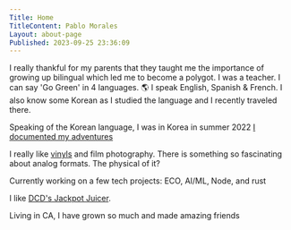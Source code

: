 ```yaml
---
Title: Home
TitleContent: Pablo Morales
Layout: about-page
Published: 2023-09-25 23:36:09
---
```

<div class="p-note" markdown="1">
I really thankful for my parents that they taught me the importance of growing up bilingual which led me to become a polygot. I was a teacher. I can say 'Go Green' in 4 languages. 🌎 I speak English, Spanish & French. I also know some Korean as I studied the language and I recently traveled there.  

Speaking of the Korean language, I was in Korea in summer 2022 [I documented my adventures](/korea)

I really like [vinyls](/lists/vinyls) and film photography. There is something so fascinating about analog formats. The physical of it? 

Currently working on a few tech projects: ECO, AI/ML, Node, and rust

I like [DCD's Jackpot Juicer](lists/vinyls#22).

Living in CA, I have grown so much and made amazing friends


</div>
<link href="https://twitter.com/thepablomorales" rel="me">




